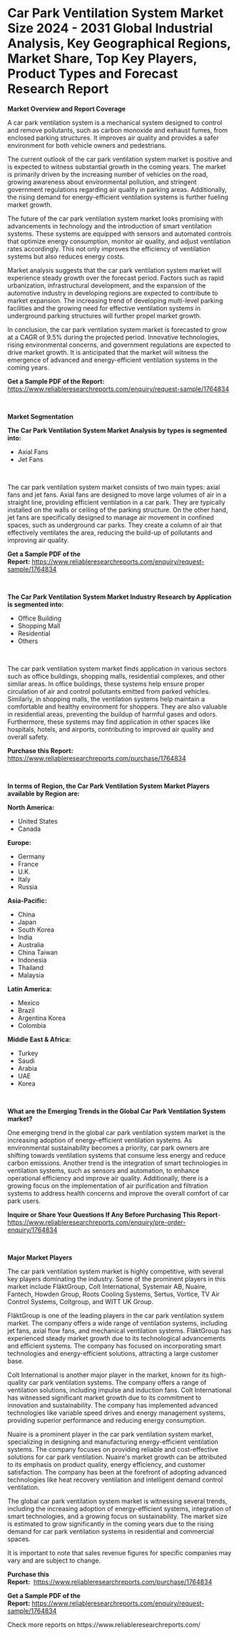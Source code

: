 <p><h1>Car Park Ventilation System Market Size 2024 - 2031 Global Industrial Analysis, Key Geographical Regions, Market Share, Top Key Players, Product Types and Forecast Research Report</h1></p><p><strong>Market Overview and Report Coverage</strong></p>
<p><p>A car park ventilation system is a mechanical system designed to control and remove pollutants, such as carbon monoxide and exhaust fumes, from enclosed parking structures. It improves air quality and provides a safer environment for both vehicle owners and pedestrians.</p><p>The current outlook of the car park ventilation system market is positive and is expected to witness substantial growth in the coming years. The market is primarily driven by the increasing number of vehicles on the road, growing awareness about environmental pollution, and stringent government regulations regarding air quality in parking areas. Additionally, the rising demand for energy-efficient ventilation systems is further fueling market growth.</p><p>The future of the car park ventilation system market looks promising with advancements in technology and the introduction of smart ventilation systems. These systems are equipped with sensors and automated controls that optimize energy consumption, monitor air quality, and adjust ventilation rates accordingly. This not only improves the efficiency of ventilation systems but also reduces energy costs.</p><p>Market analysis suggests that the car park ventilation system market will experience steady growth over the forecast period. Factors such as rapid urbanization, infrastructural development, and the expansion of the automotive industry in developing regions are expected to contribute to market expansion. The increasing trend of developing multi-level parking facilities and the growing need for effective ventilation systems in underground parking structures will further propel market growth.</p><p>In conclusion, the car park ventilation system market is forecasted to grow at a CAGR of 9.5% during the projected period. Innovative technologies, rising environmental concerns, and government regulations are expected to drive market growth. It is anticipated that the market will witness the emergence of advanced and energy-efficient ventilation systems in the coming years.</p></p>
<p><strong>Get a Sample PDF of the Report:</strong> <a href="https://www.reliableresearchreports.com/enquiry/request-sample/1764834">https://www.reliableresearchreports.com/enquiry/request-sample/1764834</a></p>
<p>&nbsp;</p>
<p><strong>Market Segmentation</strong></p>
<p><strong>The Car Park Ventilation System Market Analysis by types is segmented into:</strong></p>
<p><ul><li>Axial Fans</li><li>Jet Fans</li></ul></p>
<p>&nbsp;</p>
<p><p>The car park ventilation system market consists of two main types: axial fans and jet fans. Axial fans are designed to move large volumes of air in a straight line, providing efficient ventilation in a car park. They are typically installed on the walls or ceiling of the parking structure. On the other hand, jet fans are specifically designed to manage air movement in confined spaces, such as underground car parks. They create a column of air that effectively ventilates the area, reducing the build-up of pollutants and improving air quality.</p></p>
<p><strong>Get a Sample PDF of the Report:</strong>&nbsp;<a href="https://www.reliableresearchreports.com/enquiry/request-sample/1764834">https://www.reliableresearchreports.com/enquiry/request-sample/1764834</a></p>
<p>&nbsp;</p>
<p><strong>The Car Park Ventilation System Market Industry Research by Application is segmented into:</strong></p>
<p><ul><li>Office Building</li><li>Shopping Mall</li><li>Residential</li><li>Others</li></ul></p>
<p>&nbsp;</p>
<p><p>The car park ventilation system market finds application in various sectors such as office buildings, shopping malls, residential complexes, and other similar areas. In office buildings, these systems help ensure proper circulation of air and control pollutants emitted from parked vehicles. Similarly, in shopping malls, the ventilation systems help maintain a comfortable and healthy environment for shoppers. They are also valuable in residential areas, preventing the buildup of harmful gases and odors. Furthermore, these systems may find application in other spaces like hospitals, hotels, and airports, contributing to improved air quality and overall safety.</p></p>
<p><strong>Purchase this Report:</strong>&nbsp; <a href="https://www.reliableresearchreports.com/purchase/1764834">https://www.reliableresearchreports.com/purchase/1764834</a></p>
<p>&nbsp;</p>
<p><strong>In terms of Region, the Car Park Ventilation System Market Players available by Region are:</strong></p>
<p>
    <p> <strong> North America: </strong>
        <ul>
            <li>United States</li>
            <li>Canada</li>
        </ul>
        </p> 
    <p> <strong> Europe: </strong>
        <ul>
            <li>Germany</li>
            <li>France</li>
            <li>U.K.</li>
            <li>Italy</li>
            <li>Russia</li>
        </ul>
        </p> 
    <p> <strong> Asia-Pacific: </strong>
        <ul>
            <li>China</li>
            <li>Japan</li>
            <li>South Korea</li>
            <li>India</li>
            <li>Australia</li>
            <li>China Taiwan</li>
            <li>Indonesia</li>
            <li>Thailand</li>
            <li>Malaysia</li>
        </ul>
        </p> 
    <p> <strong> Latin America: </strong>
        <ul>
            <li>Mexico</li>
            <li>Brazil</li>
            <li>Argentina Korea</li>
            <li>Colombia</li>
        </ul>
        </p> 
    <p> <strong> Middle East & Africa: </strong>
        <ul>
            <li>Turkey</li>
            <li>Saudi</li>
            <li>Arabia</li>
            <li>UAE</li>
            <li>Korea</li>
        </ul>
    </p>
    </p>
<p>&nbsp;</p>
<p><strong>What are the Emerging Trends in the Global Car Park Ventilation System market?</strong></p>
<p><p>One emerging trend in the global car park ventilation system market is the increasing adoption of energy-efficient ventilation systems. As environmental sustainability becomes a priority, car park owners are shifting towards ventilation systems that consume less energy and reduce carbon emissions. Another trend is the integration of smart technologies in ventilation systems, such as sensors and automation, to enhance operational efficiency and improve air quality. Additionally, there is a growing focus on the implementation of air purification and filtration systems to address health concerns and improve the overall comfort of car park users.</p></p>
<p><strong>Inquire or Share Your Questions If Any Before Purchasing This Report</strong>- <a href="https://www.reliableresearchreports.com/enquiry/pre-order-enquiry/1764834">https://www.reliableresearchreports.com/enquiry/pre-order-enquiry/1764834</a></p>
<p>&nbsp;</p>
<p><strong>Major Market Players</strong></p>
<p><p>The car park ventilation system market is highly competitive, with several key players dominating the industry. Some of the prominent players in this market include FläktGroup, Colt International, Systemair AB, Nuaire, Fantech, Howden Group, Roots Cooling Systems, Sertus, Vortice, TV Air Control Systems, Coltgroup, and WITT UK Group.</p><p>FläktGroup is one of the leading players in the car park ventilation system market. The company offers a wide range of ventilation systems, including jet fans, axial flow fans, and mechanical ventilation systems. FläktGroup has experienced steady market growth due to its technological advancements and efficient systems. The company has focused on incorporating smart technologies and energy-efficient solutions, attracting a large customer base.</p><p>Colt International is another major player in the market, known for its high-quality car park ventilation systems. The company offers a range of ventilation solutions, including impulse and induction fans. Colt International has witnessed significant market growth due to its commitment to innovation and sustainability. The company has implemented advanced technologies like variable speed drives and energy management systems, providing superior performance and reducing energy consumption.</p><p>Nuaire is a prominent player in the car park ventilation system market, specializing in designing and manufacturing energy-efficient ventilation systems. The company focuses on providing reliable and cost-effective solutions for car park ventilation. Nuaire's market growth can be attributed to its emphasis on product quality, energy efficiency, and customer satisfaction. The company has been at the forefront of adopting advanced technologies like heat recovery ventilation and intelligent demand control ventilation.</p><p>The global car park ventilation system market is witnessing several trends, including the increasing adoption of energy-efficient systems, integration of smart technologies, and a growing focus on sustainability. The market size is estimated to grow significantly in the coming years due to the rising demand for car park ventilation systems in residential and commercial spaces.</p><p>It is important to note that sales revenue figures for specific companies may vary and are subject to change.</p></p>
<p><strong>Purchase this Report:</strong>&nbsp;&nbsp;<a href="https://www.reliableresearchreports.com/purchase/1764834">https://www.reliableresearchreports.com/purchase/1764834</a></p>
<p></p>
<p><strong>Get a Sample PDF of the Report:</strong>&nbsp;<a href="https://www.reliableresearchreports.com/enquiry/request-sample/1764834">https://www.reliableresearchreports.com/enquiry/request-sample/1764834</a></p>
<p>Check more reports on https://www.reliableresearchreports.com/</p>
